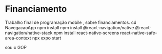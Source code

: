 # Financiamento
Trabalho final de programação mobile , sobre financiamentos.
cd NavegacaoApp
npm install
npm install @react-navigation/native @react-navigation/native-stack
npm install react-native-screens react-native-safe-area-context
npx expo start
















sou o GOP
